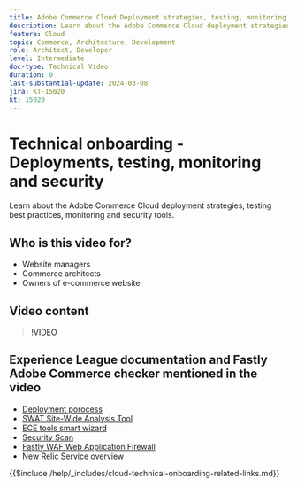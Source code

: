 ```yaml
---
title: Adobe Commerce Cloud Deployment strategies, testing, monitoring and security
description: Learn about the Adobe Commerce Cloud deployment strategies, testing, monitoring and security.
feature: Cloud
topic: Commerce, Architecture, Development
role: Architect, Developer
level: Intermediate
doc-type: Technical Video
duration: 0
last-substantial-update: 2024-03-08
jira: KT-15020
kt: 15020
---
```

# Technical onboarding - Deployments, testing, monitoring and security

Learn about the Adobe Commerce Cloud deployment strategies, testing best practices, monitoring and security tools.

## Who is this video for?

- Website managers
- Commerce architects
- Owners of e-commerce website

## Video content

>[!VIDEO](https://video.tv.adobe.com/v/3427695?learn=on)

## Experience League documentation and Fastly Adobe Commerce checker mentioned in the video

- [Deployment porocess](https://experienceleague.adobe.com/docs/commerce-cloud-service/user-guide/develop/deploy/process.html)
- [SWAT Site-Wide Analysis Tool](https://experienceleague.adobe.com/docs/commerce-operations/tools/site-wide-analysis-tool/intro.html)
- [ECE tools smart wizard](https://experienceleague.adobe.com/docs/commerce-cloud-service/user-guide/develop/deploy/smart-wizards.html)
- [Security Scan](https://experienceleague.adobe.com/docs/commerce-admin/systems/security/security-scan.html)
- [Fastly WAF Web Application Firewall](https://experienceleague.adobe.com/docs/commerce-cloud-service/user-guide/cdn/fastly-waf-service.html)
- [New Relic Service overview](https://experienceleague.adobe.com/docs/commerce-cloud-service/user-guide/monitor/new-relic/new-relic-service.html)

{{$include /help/_includes/cloud-technical-onboarding-related-links.md}}
